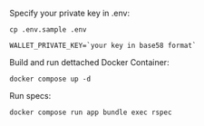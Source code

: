 Specify your private key in .env:
```
cp .env.sample .env

WALLET_PRIVATE_KEY=`your key in base58 format`
```

Build and run dettached Docker Container:
```
docker compose up -d
```

Run specs:
```
docker compose run app bundle exec rspec
```

